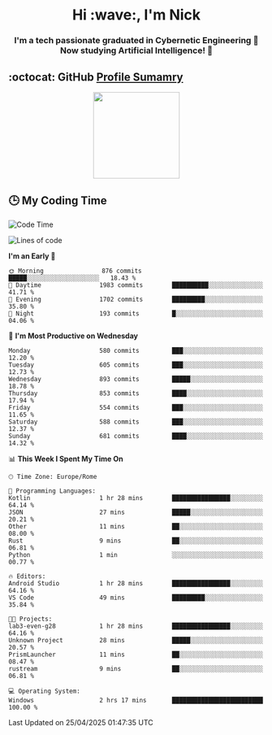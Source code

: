 <h1 align="center">Hi :wave:, I'm Nick</h1>

<h3 align="center">I'm a tech passionate graduated in Cybernetic Engineering 🤖<br>
Now studying Artificial Intelligence! 🧠</h3>


## :octocat: GitHub <a href="https://github.com/vn7n24fzkq/github-profile-summary-cards">Profile Sumamry</a>

<p align="center">
   <img style="height:170px;display:inline-block"  src="http://github-profile-summary-cards.vercel.app/api/cards/profile-details?username=CodeClimberNT&theme=github_dark" />
<!--    <img style="height:170px;display:inline-block"  src="http://github-profile-summary-cards.vercel.app/api/cards/repos-per-language?username=CodeClimberNT&theme=github_dark&exclude=" /> -->
</p>

 ## :clock3: My Coding Time 
 
<!--START_SECTION:waka-->
![Code Time](http://img.shields.io/badge/Code%20Time-538%20hrs%2019%20mins-blue)

![Lines of code](https://img.shields.io/badge/From%20Hello%20World%20I%27ve%20Written-5.0%20million%20lines%20of%20code-blue)

**I'm an Early 🐤** 

```text
🌞 Morning                876 commits         █████░░░░░░░░░░░░░░░░░░░░   18.43 % 
🌆 Daytime                1983 commits        ██████████░░░░░░░░░░░░░░░   41.71 % 
🌃 Evening                1702 commits        █████████░░░░░░░░░░░░░░░░   35.80 % 
🌙 Night                  193 commits         █░░░░░░░░░░░░░░░░░░░░░░░░   04.06 % 
```
📅 **I'm Most Productive on Wednesday** 

```text
Monday                   580 commits         ███░░░░░░░░░░░░░░░░░░░░░░   12.20 % 
Tuesday                  605 commits         ███░░░░░░░░░░░░░░░░░░░░░░   12.73 % 
Wednesday                893 commits         █████░░░░░░░░░░░░░░░░░░░░   18.78 % 
Thursday                 853 commits         ████░░░░░░░░░░░░░░░░░░░░░   17.94 % 
Friday                   554 commits         ███░░░░░░░░░░░░░░░░░░░░░░   11.65 % 
Saturday                 588 commits         ███░░░░░░░░░░░░░░░░░░░░░░   12.37 % 
Sunday                   681 commits         ████░░░░░░░░░░░░░░░░░░░░░   14.32 % 
```


📊 **This Week I Spent My Time On** 

```text
🕑︎ Time Zone: Europe/Rome

💬 Programming Languages: 
Kotlin                   1 hr 28 mins        ████████████████░░░░░░░░░   64.14 % 
JSON                     27 mins             █████░░░░░░░░░░░░░░░░░░░░   20.21 % 
Other                    11 mins             ██░░░░░░░░░░░░░░░░░░░░░░░   08.00 % 
Rust                     9 mins              ██░░░░░░░░░░░░░░░░░░░░░░░   06.81 % 
Python                   1 min               ░░░░░░░░░░░░░░░░░░░░░░░░░   00.77 % 

🔥 Editors: 
Android Studio           1 hr 28 mins        ████████████████░░░░░░░░░   64.16 % 
VS Code                  49 mins             █████████░░░░░░░░░░░░░░░░   35.84 % 

🐱‍💻 Projects: 
lab3-even-g28            1 hr 28 mins        ████████████████░░░░░░░░░   64.16 % 
Unknown Project          28 mins             █████░░░░░░░░░░░░░░░░░░░░   20.57 % 
PrismLauncher            11 mins             ██░░░░░░░░░░░░░░░░░░░░░░░   08.47 % 
rustream                 9 mins              ██░░░░░░░░░░░░░░░░░░░░░░░   06.81 % 

💻 Operating System: 
Windows                  2 hrs 17 mins       █████████████████████████   100.00 % 
```


 Last Updated on 25/04/2025 01:47:35 UTC
<!--END_SECTION:waka-->

